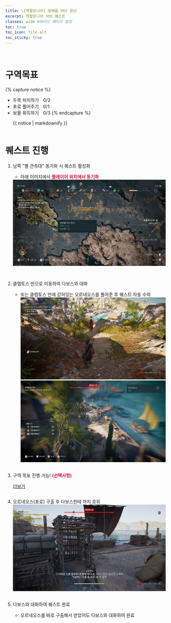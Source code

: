 ```yaml
---
title: \[케팔로니아] 항해를 떠난 함선
excerpt: 케팔로니아 서브 퀘스트
classes: wide #와이드 페이지 설정
toc: true
toc_icon: file-alt
toc_sticky: true
---
```


<head>
    <style type="text/css">
        aside { font-size: 22px; }
        section { font-size: 16px; }
        .notice--primary > ul { font-size: 14px; }
        tbody, th { text-align: center; }
        .notice--primary { width: 50%; margin-left: 24px; }
        b { color: crimson; }
    </style>
    ​<script>
        function SirenFunction(idMyDiv){
        var objDiv = document.getElementById(idMyDiv);
        if(objDiv.style.display=="block")
            objDiv.style.display = "none";
        else
            objDiv.style.display = "block";
        }
    </script> 
</head>
<br>


# 구역목표
{% capture notice %}
* 두목 처치하기　0/2
* 포로 풀어주기　0/1
* 보물 획득하기　0/3
{% endcapture %}

<div class="notice--primary">{{ notice | markdownify }}</div>
<br>


# 퀘스트 진행

1. 남쪽 "별 관측대" 동기화 시 퀘스트 활성화
    - 아래 이미지에서 <b>플레이어 위치에서 동기화</b>
    <a href="https://raw.githubusercontent.com/kimguri/kimguri.github.io/master/assets/images/aoc/kephallonia/04-A-Ship-Came-Sailing/1.png">
        <img src="https://raw.githubusercontent.com/kimguri/kimguri.github.io/master/assets/images/aoc/kephallonia/04-A-Ship-Came-Sailing/1.png">
    </a>
    <pre></pre>
    <pre></pre>
    
2. 클렙토스 만으로 이동하여 다보스와 대화
    - 또는 클렙토스 만에 갇혀있는 오르네오스를 풀어준 후 퀘스트 자동 수락
        <figure class="half" style="margin: 0px;">
            <a href="https://raw.githubusercontent.com/kimguri/kimguri.github.io/master/assets/images/aoc/kephallonia/04-A-Ship-Came-Sailing/2-1.png">
                <img src="https://raw.githubusercontent.com/kimguri/kimguri.github.io/master/assets/images/aoc/kephallonia/04-A-Ship-Came-Sailing/2-1.png">
            </a>
            <a href="https://raw.githubusercontent.com/kimguri/kimguri.github.io/master/assets/images/aoc/kephallonia/04-A-Ship-Came-Sailing/2-2.png">
                <img src="https://raw.githubusercontent.com/kimguri/kimguri.github.io/master/assets/images/aoc/kephallonia/04-A-Ship-Came-Sailing/2-2.png">
            </a>
        </figure>
        <pre></pre>

3. 구역 목표 진행 가능! <b>(선택사항)</b>
    <div class="con_inner">
        <div class="sir_singo_msg">
            <a href="#" onclick="SirenFunction('SirenDiv'); return false;" class="blind_view btn">
                <i class="fas fa-caret-square-down"></i> 더보기
            </a>
        </div>
        <div class="singo_view" id="SirenDiv" style="display:none">
            <table>
                <thead>
                    <tr>
                        <th style="width:15%">순서</th>
                        <th>이미지</th>
                    </tr>
                </thead>
                <tbody>
                    <tr>
                        <td>두목 처치하기 0/2</td>
                        <td>
                            <a href="https://raw.githubusercontent.com/kimguri/kimguri.github.io/master/assets/images/aoc/kephallonia/04-A-Ship-Came-Sailing/3-1.png">
                                <img src="https://raw.githubusercontent.com/kimguri/kimguri.github.io/master/assets/images/aoc/kephallonia/04-A-Ship-Came-Sailing/3-1.png">
                            </a>
                        </td>
                    </tr>
                    <tr>
                        <td>포로 풀어주기 0/1</td>
                        <td>
                        <a href="https://raw.githubusercontent.com/kimguri/kimguri.github.io/master/assets/images/aoc/kephallonia/04-A-Ship-Came-Sailing/3-2.png">
                            <img src="https://raw.githubusercontent.com/kimguri/kimguri.github.io/master/assets/images/aoc/kephallonia/04-A-Ship-Came-Sailing/3-2.png">
                        </a>
                        </td>
                    </tr>
                    <tr>
                        <td>보물 획득하기 0/3</td>
                        <td>
                            <figure class="half" style="margin: 0px;">
                                <a href="https://raw.githubusercontent.com/kimguri/kimguri.github.io/master/assets/images/aoc/kephallonia/04-A-Ship-Came-Sailing/3-3.png">
                                    <img src="https://raw.githubusercontent.com/kimguri/kimguri.github.io/master/assets/images/aoc/kephallonia/04-A-Ship-Came-Sailing/3-3.png">
                                </a>
                                <a href="https://raw.githubusercontent.com/kimguri/kimguri.github.io/master/assets/images/aoc/kephallonia/04-A-Ship-Came-Sailing/3-c-1.png">
                                    <img src="https://raw.githubusercontent.com/kimguri/kimguri.github.io/master/assets/images/aoc/kephallonia/04-A-Ship-Came-Sailing/3-c-1.png">
                                </a>
                            </figure>
                            <figure class="half" style="margin: 0px;">
                                <a href="https://raw.githubusercontent.com/kimguri/kimguri.github.io/master/assets/images/aoc/kephallonia/04-A-Ship-Came-Sailing/3-4.png">
                                    <img src="https://raw.githubusercontent.com/kimguri/kimguri.github.io/master/assets/images/aoc/kephallonia/04-A-Ship-Came-Sailing/3-4.png">
                                </a>
                                <a href="https://raw.githubusercontent.com/kimguri/kimguri.github.io/master/assets/images/aoc/kephallonia/04-A-Ship-Came-Sailing/4-1.png">
                                    <img src="https://raw.githubusercontent.com/kimguri/kimguri.github.io/master/assets/images/aoc/kephallonia/04-A-Ship-Came-Sailing/4-1.png">
                                </a>
                            </figure>
                            <figure class="third" style="margin: 0px;">
                                <a href="https://raw.githubusercontent.com/kimguri/kimguri.github.io/master/assets/images/aoc/kephallonia/04-A-Ship-Came-Sailing/3-5.png">
                                    <img src="https://raw.githubusercontent.com/kimguri/kimguri.github.io/master/assets/images/aoc/kephallonia/04-A-Ship-Came-Sailing/3-4.png">
                                </a>
                                <a href="https://raw.githubusercontent.com/kimguri/kimguri.github.io/master/assets/images/aoc/kephallonia/04-A-Ship-Came-Sailing/3-c-2-1.png">
                                    <img src="https://raw.githubusercontent.com/kimguri/kimguri.github.io/master/assets/images/aoc/kephallonia/04-A-Ship-Came-Sailing/3-c-2-1.png">
                                </a>
                                <a href="https://raw.githubusercontent.com/kimguri/kimguri.github.io/master/assets/images/aoc/kephallonia/04-A-Ship-Came-Sailing/3-c-2-2.png">
                                    <img src="https://raw.githubusercontent.com/kimguri/kimguri.github.io/master/assets/images/aoc/kephallonia/04-A-Ship-Came-Sailing/3-c-2-2.png">
                                </a>
                            </figure>
                        </td>
                    </tr>
                </tbody>
            </table>              
        </div>
    </div>
    <pre></pre>

4. 오르네오스(포로) 구출 후 다보스한테 까지 호위
    <a href="https://raw.githubusercontent.com/kimguri/kimguri.github.io/master/assets/images/aoc/kephallonia/04-A-Ship-Came-Sailing/4-2.png">
        <img src="https://raw.githubusercontent.com/kimguri/kimguri.github.io/master/assets/images/aoc/kephallonia/04-A-Ship-Came-Sailing/4-2.png">
    </a>
    <pre></pre>

5. 다보스와 대화하여 퀘스트 완료
    - 오르네오스를 바로 구출해서 받았어도 다보스와 대화하여 완료